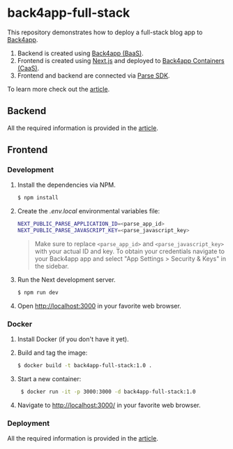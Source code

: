 # back4app-full-stack

This repository demonstrates how to deploy a full-stack blog app to [Back4app](https://www.back4app.com/).

1. Backend is created using [Back4app (BaaS)](https://www.back4app.com/).
2. Frontend is created using [Next.js](https://nextjs.org/) and deployed to [Back4app Containers (CaaS)](https://www.back4app.com/container-as-a-service-caas).
3. Frontend and backend are connected via [Parse SDK](https://parseplatform.org/).

To learn more check out the [article](https://blog.back4app.com/how-to-host-frontend-and-backend/).

## Backend

All the required information is provided in the [article](https://blog.back4app.com/how-to-host-frontend-and-backend/).

## Frontend

### Development

1. Install the dependencies via NPM.

    ```bash
   $ npm install
   ```

2. Create the *.env.local* environmental variables file:

    ```bash
   NEXT_PUBLIC_PARSE_APPLICATION_ID=<parse_app_id>
   NEXT_PUBLIC_PARSE_JAVASCRIPT_KEY=<parse_javascript_key>
   ```

   > Make sure to replace `<parse_app_id>` and `<parse_javascript_key>` with your actual ID and key. To obtain your credentials navigate to your Back4app app and select "App Settings > Security & Keys" in the sidebar.

3. Run the Next development server.

    ```bash
   $ npm run dev
   ```

4. Open [http://localhost:3000](http://localhost:3000) in your favorite web browser.

### Docker

1. Install Docker (if you don't have it yet).

2. Build and tag the image:
    ```sh
    $ docker build -t back4app-full-stack:1.0 .
    ```

3. Start a new container:
   ```sh
    $ docker run -it -p 3000:3000 -d back4app-full-stack:1.0
    ```

4. Navigate to [http://localhost:3000/](http://localhost:3000/) in your favorite web browser.

### Deployment

All the required information is provided in the [article](https://blog.back4app.com/how-to-host-frontend-and-backend/).

